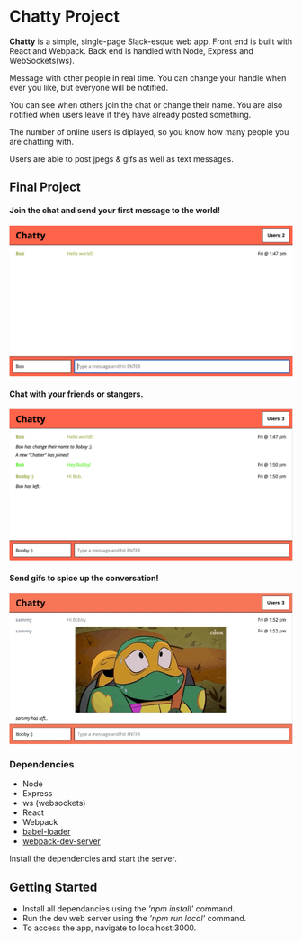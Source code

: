 # Chatty Project

**Chatty** is a simple, single-page Slack-esque web app.
Front end is built with React and Webpack. Back end is handled with Node, Express and WebSockets(ws).

Message with other people in real time. You can change your handle when ever you like, but everyone will be notified.

You can see when others join the chat or change their name. You are also notified when users leave if they have already posted something.

The number of online users is diplayed, so you know how many people you are chatting with.

Users are able to post jpegs & gifs as well as text messages.


## Final Project

#### Join the chat and send your first message to the world!


!["Hello World"](https://github.com/isaacsmitty/chatty-app/blob/master/screenshots/Screenshot%202019-03-15%20at%201.48.36%20PM.png)


#### Chat with your friends or stangers.

!["Chat Massages"](https://github.com/isaacsmitty/chatty-app/blob/master/screenshots/Screenshot%202019-03-15%20at%201.52.01%20PM.png)


#### Send gifs to spice up the conversation!

!["Gifs in Chat"](https://github.com/isaacsmitty/chatty-app/blob/master/screenshots/chatty-gif-2.gif)


### Dependencies

* Node
* Express
* ws (websockets)
* React
* Webpack
* [babel-loader](https://github.com/babel/babel-loader)
* [webpack-dev-server](https://github.com/webpack/webpack-dev-server)



Install the dependencies and start the server.


## Getting Started

* Install all dependancies using the *'npm install'* command.
* Run the dev web server using the *'npm run local'* command.
* To access the app, navigate to localhost:3000.
